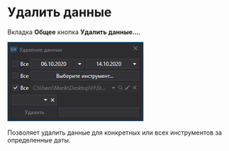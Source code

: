 # Удалить данные 

Вкладка **Общее** кнопка **Удалить данные...**.

![hydra data delete](../images/hydra_data_delete.png)

Позволяет удалить данные для конкретных или всех инструментов за определенные даты.
